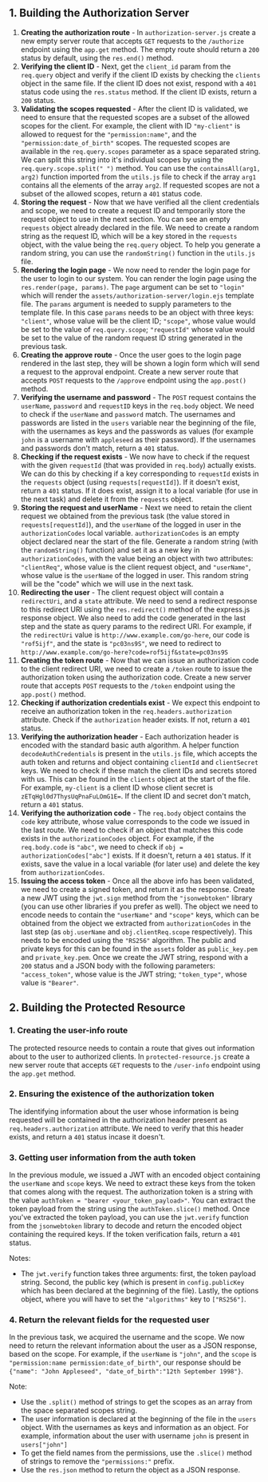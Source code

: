 ## 1. Building the Authorization Server

1. **Creating the authorization route** - In `authorization-server.js` create a new empty server route that accepts `GET` requests to the `/authorize` endpoint using the `app.get` method. The empty route should return a `200` status by default, using the `res.end()` method.
2. **Verifying the client ID** - Next, get the `client_id` param from the `req.query` object and verify if the client ID exists by checking the `clients` object in the same file. If the client ID does not exist, respond with a `401` status code using the `res.status` method. If the client ID exists, return a `200` status.
3. **Validating the scopes requested** - After the client ID is validated, we need to ensure that the requested scopes are a subset of the allowed scopes for the client. For example, the client with ID `"my-client"` is allowed to request for the `"permission:name"`, and the `"permission:date_of_birth"` scopes. The requested scopes are available in the `req.query.scopes` parameter as a space separated string. We can split this string into it's individual scopes by using the `req.query.scope.split(" ")` method. You can use the `containsAll(arg1, arg2)` function imported from the `utils.js` file to check if the array `arg1` contains all the elements of the array `arg2`. If requested scopes are not a subset of the allowed scopes, return a `401` status code.
4. **Storing the request** - Now that we have verified all the client credentials and scope, we need to create a request ID and temporarily store the request object to use in the next section. You can see an empty `requests` object already declared in the file. We need to create a random string as the request ID, which will be a key stored in the `requests` object, with the value being the `req.query` object. To help you generate a random string, you can use the `randomString()` function in the `utils.js` file.
5. **Rendering the login page** - We now need to render the login page for the user to login to our system. You can render the login page using the `res.render(page, params)`. The `page` argument can be set to `"login"` which will render the `assets/authorization-server/login.ejs` template file. The `params` argument is needed to supply parameters to the template file. In this case `params` needs to be an object with three keys: `"client"`, whose value will be the client ID; `"scope"`, whose value would be set to the value of `req.query.scope`; `"requestId"` whose value would be set to the value of the random request ID string generated in the previous task.
6. **Creating the approve route** - Once the user goes to the login page rendered in the last step, they will be shown a login form which will send a request to the approval endpoint. Create a new server route that accepts `POST` requests to the `/approve` endpoint using the `app.post()` method.
7. **Verifying the username and password** - The `POST` request contains the `userName`, `password` and `requestID` keys in the `req.body` object. We need to check if the `userName` and `password` match. The usernames and passwords are listed in the `users` variable near the beginning of the file, with the usernames as keys and the passwords as values (for example `john` is a username with `appleseed` as their password). If the usernames and passwords don't match, return a `401` status.
8. **Checking if the request exists** - We now have to check if the request with the given `requestId` (that was provided in `req.body`) actually exists. We can do this by checking if a key corresponding to `requestId` exists in the `requests` object (using `requests[requestId]`). If it doesn't exist, return a `401` status. If it does exist, assign it to a local variable (for use in the next task) and delete it from the `requests` object.
9. **Storing the request and userName** - Next we need to retain the client request we obtained from the previous task (the value stored in `requests[requestId]`), and the `userName` of the logged in user in the `authorizationCodes` local variable. `authorizationCodes` is an empty object declared near the start of the file. Generate a random string (with the `randomString()` function) and set it as a new key in `authorizationCodes`, with the value being an object with two attributes: `"clientReq"`, whose value is the client request object, and `"userName"`, whose value is the `userName` of the logged in user. This random string will be the "code" which we will use in the next task.
10. **Redirecting the user** - The client request object will contain a `redirectUri`, and a `state` attribute. We need to send a redirect response to this redirect URI using the `res.redirect()` method of the express.js response object. We also need to add the code generated in the last step and the state as query params to the redirect URI. For example, if the `redirectUri` value is `http://www.example.com/go-here`, our code is `"rof5ijf"`, and the state is `"pc03ns9S"`, we need to redirect to `http://www.example.com/go-here?code=rof5ijf&state=pc03ns9S`
11. **Creating the token route** - Now that we can issue an authorization code to the client redirect URI, we need to create a `/token` route to issue the authorization token using the authorization code. Create a new server route that accepts `POST` requests to the `/token` endpoint using the `app.post()` method.
12. **Checking if authorization credentials exist** - We expect this endpoint to receive an authorization token in the `req.headers.authorization` attribute. Check if the `authorization` header exists. If not, return a `401` status.
13. **Verifying the authorization header** - Each authorization header is encoded with the standard basic auth algorithm. A helper function `decodeAuthCredentials` is present in the `utils.js` file, which accepts the auth token and returns and object containing `clientId` and `clientSecret` keys. We need to check if these match the client IDs and secrets stored with us. This can be found in the `clients` object at the start of the file. For example, `my-client` is a client ID whose client secret is `zETqHgl0d7ThysUqPnaFuLOmG1E=`. If the client ID and secret don't match, return a `401` status.
14. **Verifying the authorization code** - The `req.body` object contains the `code` key attribute, whose value corresponds to the code we issued in the last route. We need to check if an object that matches this code exists in the `authorizationCodes` object. For example, if the `req.body.code` is `"abc"`, we need to check if `obj = authorizationCodes["abc"]` exists. If it doesn't, return a `401` status. If it exists, save the value in a local variable (for later use) and delete the key from `authorizationCodes`.
15. **Issuing the access token** - Once all the above info has been validated, we need to create a signed token, and return it as the response. Create a new JWT using the `jwt.sign` method from the `"jsonwebtoken"` library (you can use other libraries if you prefer as well). The object we need to encode needs to contain the `"userName"` and `"scope"` keys, which can be obtained from the object we extracted from `authorizationCodes` in the last step (as `obj.userName` and `obj.clientReq.scope` respectively). This needs to be encoded using the `"RS256"` algorithm. The public and private keys for this can be found in the `assets` folder as `public_key.pem` and `private_key.pem`. Once we create the JWT string, respond with a `200` status and a JSON body with the following parameters: `"access_token"`, whose value is the JWT string; `"token_type"`, whose value is `"Bearer"`.

## 2. Building the Protected Resource

### 1. Creating the user-info route

The protected resource needs to contain a route that gives out information about to the user to authorized clients. In `protected-resource.js` create a new server route that accepts `GET` requests to the `/user-info` endpoint using the `app.get` method.

### 2. Ensuring the existence of the authorization token

The identifying information about the user whose information is being requested will be contained in the authorization header present as `req.headers.authorization` attribute. We need to verify that this header exists, and return a `401` status incase it doesn't.

### 3. Getting user information from the auth token

In the previous module, we issued a JWT with an encoded object containing the `userName` and `scope` keys. We need to extract these keys from the token that comes along with the request. The authorization token is a string with the value `authToken = "bearer <your_token_payload>"`. You can extract the token payload from the string using the `authToken.slice()` method. Once you've extracted the token payload, you can use the `jwt.verify` function from the `jsonwebtoken` library to decode and return the encoded object containing the required keys. If the token verification fails, return a `401` status.

Notes:

-   The `jwt.verify` function takes three arguments: first, the token payload string. Second, the public key (which is present in `config.publicKey` which has been declared at the beginning of the file). Lastly, the options object, where you will have to set the `"algorithms"` key to `["RS256"]`.

### 4. Return the relevant fields for the requested user

In the previous task, we acquired the username and the scope. We now need to return the relevant information about the user as a JSON response, based on the scope. For example, if the `userName` is `"john"`, and the `scope` is `"permission:name permission:date_of_birth"`, our response should be `{"name": "John Appleseed", "date_of_birth":"12th September 1998"}`.

Note:

-   Use the `.split()` method of strings to get the scopes as an array from the space separated scopes string.
-   The user information is declared at the beginning of the file in the `users` object. With the usernames as keys and information as an object. For example, information about the user with username `john` is present in `users["john"]`
-   To get the field names from the permissions, use the `.slice()` method of strings to remove the `"permissions:"` prefix.
-   Use the `res.json` method to return the object as a JSON response.
